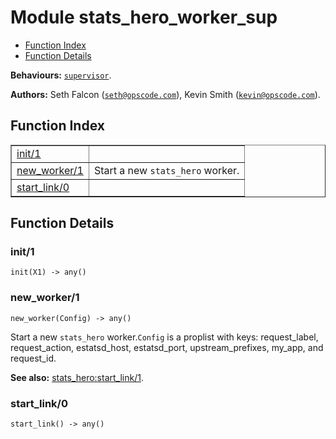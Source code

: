 

# Module stats_hero_worker_sup #
* [Function Index](#index)
* [Function Details](#functions)

__Behaviours:__ [`supervisor`](supervisor.md).

__Authors:__ Seth Falcon ([`seth@opscode.com`](mailto:seth@opscode.com)), Kevin Smith ([`kevin@opscode.com`](mailto:kevin@opscode.com)).
<a name="index"></a>

## Function Index ##


<table width="100%" border="1" cellspacing="0" cellpadding="2" summary="function index"><tr><td valign="top"><a href="#init-1">init/1</a></td><td></td></tr><tr><td valign="top"><a href="#new_worker-1">new_worker/1</a></td><td>Start a new <code>stats_hero</code> worker.</td></tr><tr><td valign="top"><a href="#start_link-0">start_link/0</a></td><td></td></tr></table>


<a name="functions"></a>

## Function Details ##

<a name="init-1"></a>

### init/1 ###

`init(X1) -> any()`


<a name="new_worker-1"></a>

### new_worker/1 ###

`new_worker(Config) -> any()`

Start a new `stats_hero` worker.`Config` is a proplist with keys: request_label,
request_action, estatsd_host, estatsd_port, upstream_prefixes, my_app, and
request_id.

__See also:__ [stats_hero:start_link/1](stats_hero.md#start_link-1).
<a name="start_link-0"></a>

### start_link/0 ###

`start_link() -> any()`


